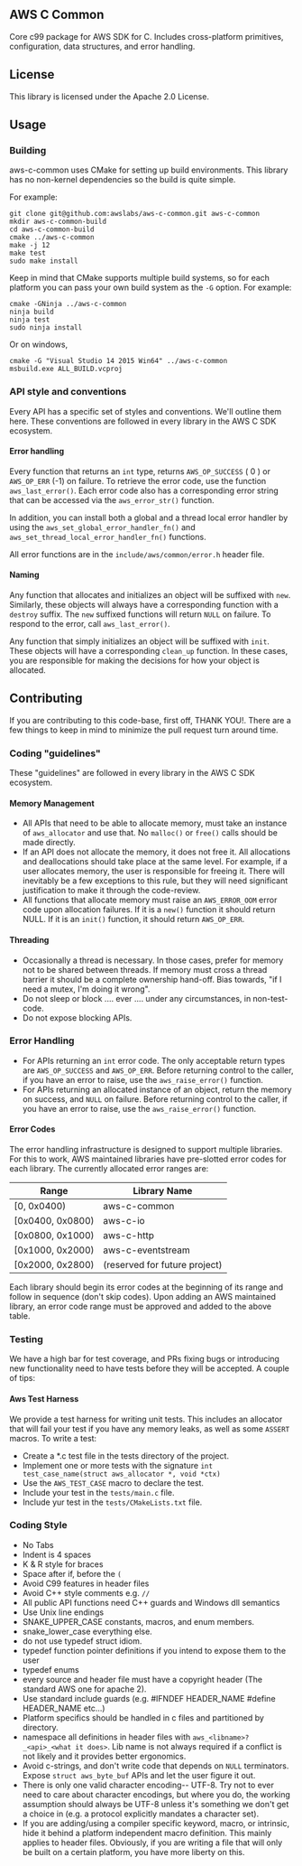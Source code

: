 ## AWS C Common

Core c99 package for AWS SDK for C. Includes cross-platform primitives, configuration, data structures, and error handling.

## License

This library is licensed under the Apache 2.0 License. 

## Usage
### Building
aws-c-common uses CMake for setting up build environments. This library has no non-kernel dependencies so the build is quite
simple. 

For example:

    git clone git@github.com:awslabs/aws-c-common.git aws-c-common
    mkdir aws-c-common-build
    cd aws-c-common-build
    cmake ../aws-c-common
    make -j 12
    make test
    sudo make install
    
Keep in mind that CMake supports multiple build systems, so for each platform you can pass your own build system
as the `-G` option. For example:        

    cmake -GNinja ../aws-c-common
    ninja build
    ninja test
    sudo ninja install
    
Or on windows,     

    cmake -G "Visual Studio 14 2015 Win64" ../aws-c-common
    msbuild.exe ALL_BUILD.vcproj    
    
### API style and conventions
Every API has a specific set of styles and conventions. We'll outline them here. These conventions are followed in every
library in the AWS C SDK ecosystem.

#### Error handling
Every function that returns an `int` type, returns `AWS_OP_SUCCESS` ( 0 ) or `AWS_OP_ERR` (-1) on failure. To retrieve
the error code, use the function `aws_last_error()`. Each error code also has a corresponding error string that can be 
accessed via the `aws_error_str()` function.

In addition, you can install both a global and a thread local error handler by using the `aws_set_global_error_handler_fn()`
and `aws_set_thread_local_error_handler_fn()` functions.

All error functions are in the `include/aws/common/error.h` header file.

#### Naming
Any function that allocates and initializes an object will be suffixed with `new`. Similarly, these objects will always 
have a corresponding function with a `destroy` suffix. The `new` suffixed functions will return `NULL` on failure. 
To respond to the error, call `aws_last_error()`.

Any function that simply initializes an object will be suffixed with `init`. These objects will have a corresponding 
`clean_up` function. In these cases, you are responsible for making the decisions for how your object is allocated.

## Contributing

If you are contributing to this code-base, first off, THANK YOU!. There are a few things to keep in mind to minimize the 
pull request turn around time.

### Coding "guidelines"
These "guidelines" are followed in every library in the AWS C SDK ecosystem.

#### Memory Management
* All APIs that need to be able to allocate memory, must take an instance of `aws_allocator` and use that. No `malloc()` or
`free()` calls should be made directly.
* If an API does not allocate the memory, it does not free it. All allocations and deallocations should take place at the same level.
For example, if a user allocates memory, the user is responsible for freeing it. There will inevitably be a few exceptions to this
rule, but they will need significant justification to make it through the code-review.
* All functions that allocate memory must raise an `AWS_ERROR_OOM` error code upon allocation failures. If it is a `new()` function
it should return NULL. If it is an `init()` function, it should return `AWS_OP_ERR`.

#### Threading
* Occasionally a thread is necessary. In those cases, prefer for memory not to be shared between threads. If memory must cross
a thread barrier it should be a complete ownership hand-off. Bias towards, "if I need a mutex, I'm doing it wrong".
* Do not sleep or block .... ever .... under any circumstances, in non-test-code. 
* Do not expose blocking APIs.

### Error Handling
* For APIs returning an `int` error code. The only acceptable return types are `AWS_OP_SUCCESS` and `AWS_OP_ERR`. Before
returning control to the caller, if you have an error to raise, use the `aws_raise_error()` function.
* For APIs returning an allocated instance of an object, return the memory on success, and `NULL` on failure. Before
returning control to the caller, if you have an error to raise, use the `aws_raise_error()` function.

#### Error Codes
The error handling infrastructure is designed to support multiple libraries. For this to work, AWS maintained libraries 
have pre-slotted error codes for each library. The currently allocated error ranges are:

| Range | Library Name |
| --- | --- |
| [0, 0x0400) | aws-c-common |
| [0x0400, 0x0800) | aws-c-io |
| [0x0800, 0x1000) | aws-c-http |
| [0x1000, 0x2000) |aws-c-eventstream | 
| [0x2000, 0x2800) | (reserved for future project) |

Each library should begin its error codes at the beginning of its range and follow in sequence (don't skip codes). Upon
adding an AWS maintained library, an error code range must be approved and added to the above table.

### Testing
We have a high bar for test coverage, and PRs fixing bugs or introducing new functionality need to have tests before 
they will be accepted. A couple of tips:

#### Aws Test Harness
We provide a test harness for writing unit tests. This includes an allocator that will fail your test if you have any 
memory leaks, as well as some `ASSERT` macros. To write a test:

* Create a *.c test file in the tests directory of the project. 
* Implement one or more tests with the signature `int test_case_name(struct aws_allocator *, void *ctx)`
* Use the `AWS_TEST_CASE` macro to declare the test.
* Include your test in the `tests/main.c` file.
* Include yur test in the `tests/CMakeLists.txt` file. 

### Coding Style
* No Tabs
* Indent is 4 spaces
* K & R style for braces
* Space after if, before the `(`
* Avoid C99 features in header files
* Avoid C++ style comments e.g. `//`
* All public API functions need C++ guards and Windows dll semantics
* Use Unix line endings
* SNAKE_UPPER_CASE constants, macros, and enum members.
* snake_lower_case everything else.
* do not use typedef struct idiom.
* typedef function pointer definitions if you intend to expose them to the user
* typedef enums
* every source and header file must have a copyright header (The standard AWS one for apache 2).
* Use standard include guards (e.g. #IFNDEF HEADER_NAME #define HEADER_NAME etc...)
* Platform specifics should be handled in c files and partitioned by directory.
* namespace all definitions in header files with `aws_<libname>?_<api>_<what it does>`. Lib name is 
not always required if a conflict is not likely and it provides better ergonomics.
* Avoid c-strings, and don't write code that depends on `NULL` terminators. Expose `struct aws_byte_buf` APIs
and let the user figure it out.
* There is only one valid character encoding-- UTF-8. Try not to ever need to care about character encodings, but
where you do, the working assumption should always be UTF-8 unless it's something we don't get a choice in (e.g. a protocol
explicitly mandates a character set).
* If you are adding/using a compiler specific keyword, macro, or intrinsic, hide it behind a platform independent macro
definition. This mainly applies to header files. Obviously, if you are writing a file that will only be built on a certain
platform, you have more liberty on this.



